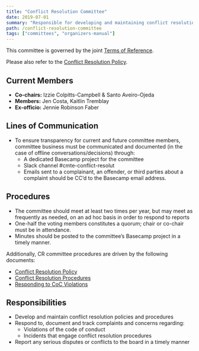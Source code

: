 ```yaml
---
title: "Conflict Resolution Committee"
date: 2019-07-01
summary: "Responsible for developing and maintaining conflict resolution policies and procedures, and responding to all incident reports."
path: /conflict-resolution-committee
tags: ["committees", "organizers-manual"]
---
```


This committee is governed by the joint [Terms of Reference](/manual/joint-terms-of-reference).

Please also refer to the [Conflict Resolution Policy](manual/conflict-resolution-policy/).

## Current Members

- **Co-chairs:** Izzie Colpitts-Campbell & Santo Aveiro-Ojeda
- **Members:** Jen Costa, Kaitlin Tremblay
- **Ex-officio:** Jennie Robinson Faber

## Lines of Communication

- To ensure transparency for current and future committee members, committee business must be communicated and documented (in the case of offline conversations/decisions) through:
  - A dedicated Basecamp project for the committee
  - Slack channel #cmte-conflict-resolut
  - Emails sent to a complainant, an offender, or third parties about a complaint should be CC’d to the Basecamp email address.

## Procedures

- The committee should meet at least two times per year, but may meet as frequently as needed, on an ad hoc basis in order to respond to reports
- One-half the voting members constitutes a quorum; chair or co-chair must be in
  attendance.
- Minutes should be posted to the committee’s Basecamp project in a timely manner.

Additionally, CR committee procedures are driven by the following documents:

- [Conflict Resolution Policy](/manual/conflict-resolution-policy/)
- [Conflict Resolution Procedures](/manual/conflict-resolution-procedures/)
- [Responding to CoC Violations](/manual/responding-to-coc-violations)

## Responsibilities

- Develop and maintain conflict resolution policies and procedures
- Respond to, document and track complaints and concerns regarding:
  - Violations of the code of conduct
  - Incidents that engage conflict resolution procedures
- Report any serious disputes or conflicts to the board in a timely manner
